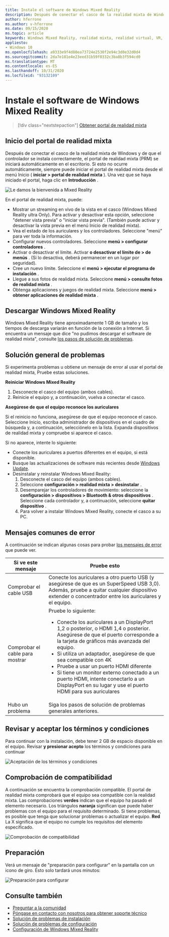 ```yaml
---
title: Instale el software de Windows Mixed Reality
description: Después de conectar el casco de la realidad mixta de Windows, use la aplicación del portal de realidad mixta para empezar a trabajar y descargar las características de Windows Mixed Reality.
author: hferrone
ms.author: v-hferrone
ms.date: 09/15/2020
ms.topic: article
keywords: Windows Mixed Reality, realidad mixta, realidad virtual, VR, MR, introducción, configuración, portal de realidad mixta
appliesto:
- Windows 10
ms.openlocfilehash: a9333e9f4d80ea73724e2530f2e94c3d0e32d0d4
ms.sourcegitcommit: 2da7e181e4e23eed31b59f0332c3ba8b3f594cd0
ms.translationtype: MT
ms.contentlocale: es-ES
ms.lasthandoff: 10/31/2020
ms.locfileid: "93132109"
---
```

# <a name="install-windows-mixed-reality-software"></a>Instale el software de Windows Mixed Reality

> [!div class="nextstepaction"]
> [Obtener portal de realidad mixta](https://www.microsoft.com/p/mixed-reality-portal/9ng1h8b3zc7m?activetab=pivot:overviewtab)

## <a name="launch-mixed-reality-portal"></a>Inicio del portal de realidad mixta

Después de conectar el casco de la realidad mixta de Windows y de que el controlador se instala correctamente, el portal de realidad mixta (PRM) se iniciará automáticamente en el escritorio. Si esto no ocurre automáticamente, siempre puede iniciar el portal de realidad mixta desde el menú Inicio ( **iniciar > portal de realidad mixta** ). Una vez que se haya iniciado el portal, haga clic en **Introducción** .

![Le damos la bienvenida a Mixed Reality](images/1050px-mixedrealityportal.png)

En el portal de realidad mixta, puede:

* Mostrar un streaming en vivo de la vista en el casco (Windows Mixed Reality ultra Only). Para activar y desactivar esta opción, seleccione "detener vista previa" o "iniciar vista previa". (También puede activar y desactivar la vista previa en el menú Inicio de realidad mixta).
* Vea el estado de los auriculares y los controladores. Seleccione "menú" para ver toda la información.
* Configurar nuevos controladores. Seleccione **menú > configurar controladores** .
* Activar o desactivar el límite. Activar **o desactivar el límite de > de menús** . (Si lo desactiva, deberá permanecer en un lugar por seguridad).
* Cree un nuevo límite. Seleccione el **menú > ejecutar el programa de instalación** .
* Llegue a sus fotos de realidad mixta. Seleccione **menú > consulte fotos de realidad mixta** .
* Obtenga aplicaciones y juegos de realidad mixta. Seleccione **menú > obtener aplicaciones de realidad mixta** .

## <a name="download-windows-mixed-reality"></a>Descargar Windows Mixed Reality

Windows Mixed Reality tiene aproximadamente 1 GB de tamaño y los tiempos de descarga variarán en función de la conexión a Internet. Si encuentra un mensaje que dice "no pudimos descargar el software de realidad mixta", consulte [los pasos de solución de problemas](installation_errors.md#we-couldnt-download-the-mixed-reality-software-or-hang-tight-while-we-do-some-downloading).

## <a name="general-troubleshooting"></a>Solución general de problemas

Si experimenta problemas u obtiene un mensaje de error al usar el portal de realidad mixta, Pruebe estas soluciones.

**Reiniciar Windows Mixed Reality**

1. Desconecte el casco del equipo (ambos cables).
2. Reinicie el equipo y, a continuación, vuelva a conectar el casco.

**Asegúrese de que el equipo reconoce los auriculares**

Si el reinicio no funciona, asegúrese de que el equipo reconoce el casco. Seleccione Inicio, escriba administrador de dispositivos en el cuadro de búsqueda y, a continuación, selecciónelo en la lista. Expanda dispositivos de realidad mixta y compruebe si aparece el casco.

Si no aparece, intente lo siguiente:

* Conecte los auriculares a puertos diferentes en el equipo, si está disponible.
* Busque las actualizaciones de software más recientes desde [Windows Update](https://support.microsoft.com/help/12373).
* Desinstalar y reinstalar Windows Mixed Reality:
    1. Desconecte el casco del equipo (ambos cables).
    2. Seleccione **configuración > realidad mixta > desinstalar** .
    3. Desemparejar los controladores de movimiento: seleccione la **configuración > dispositivos > Bluetooth & otros dispositivos** . Seleccione cada controlador y, a continuación, seleccione **quitar dispositivo** .
    4. Para volver a instalar Windows Mixed Reality, conecte el casco a su PC.

## <a name="common-error-messages"></a>Mensajes comunes de error

A continuación se indican algunas cosas para probar [los mensajes de error](error-codes.md) que puede ver.

| Si ve este mensaje | Pruebe esto |
| --- | --- |
| Comprobar el cable USB | Conecte los auriculares a otro puerto USB (y asegúrese de que es un SuperSpeed USB 3,0). Además, pruebe a quitar cualquier dispositivo extender o concentrador entre los auriculares y el equipo. |
| Comprobar el cable para mostrar | Pruebe lo siguiente: <ul><li>Conecte los auriculares a un DisplayPort 1,2 o posterior, o HDMI 1,4 o posterior. Asegúrese de que el puerto corresponde a la tarjeta de gráficos más avanzada del equipo.</li><li>Si utiliza un adaptador, asegúrese de que sea compatible con 4K</li><li>Pruebe a usar un puerto HDMI diferente</li><li>Si tiene un monitor externo conectado a un puerto HDMI, intente conectarlo a un DisplayPort en su lugar y use el puerto HDMI para sus auriculares</li></ul> |
| Hubo un problema | Siga los pasos de solución de problemas generales anteriores. |

## <a name="review-and-accept-terms-and-conditions"></a>Revisar y aceptar los términos y condiciones

Para continuar con la instalación, debe tener 2 GB de espacio disponible en el equipo. Revisar **y presionar acepto** los términos y condiciones para continuar

![Aceptación de los términos y condiciones](images/1050px-mixedrealityportalpage2.png)

## <a name="compatibility-check"></a>Comprobación de compatibilidad

A continuación se encuentra la comprobación compatible. El portal de realidad mixta comprobará que el equipo sea compatible con la realidad mixta. Las comprobaciones **verdes** indican que el equipo ha pasado el elemento necesario. Los triángulos **naranja** significan que puede haber problemas con el equipo para el requisito determinado. Si tiene problemas, es posible que tenga que solucionar problemas o actualizar el equipo. **Red** La X significa que el equipo no cumple los requisitos del elemento especificado.

![Comprobación de compatibilidad](images/1050px-compatcheck.png)

## <a name="getting-ready"></a>Preparación

Verá un mensaje de "preparación para configurar" en la pantalla con un icono de giro. Esto solo tardará unos minutos:

![Preparación para configurar](images/1050px-gettingsetup.png)

## <a name="see-also"></a>Consulte también

* [Preguntar a la comunidad](https://answers.microsoft.com)
* [Póngase en contacto con nosotros para obtener soporte técnico](https://support.microsoft.com/contactus/)
* [Solución de problemas de instalación](installation_errors.md)
* [Solución de problemas de configuración](wmr-setup-faq.md)
* [Configuración de Windows Mixed Reality](set-up-windows-mixed-reality.md)
